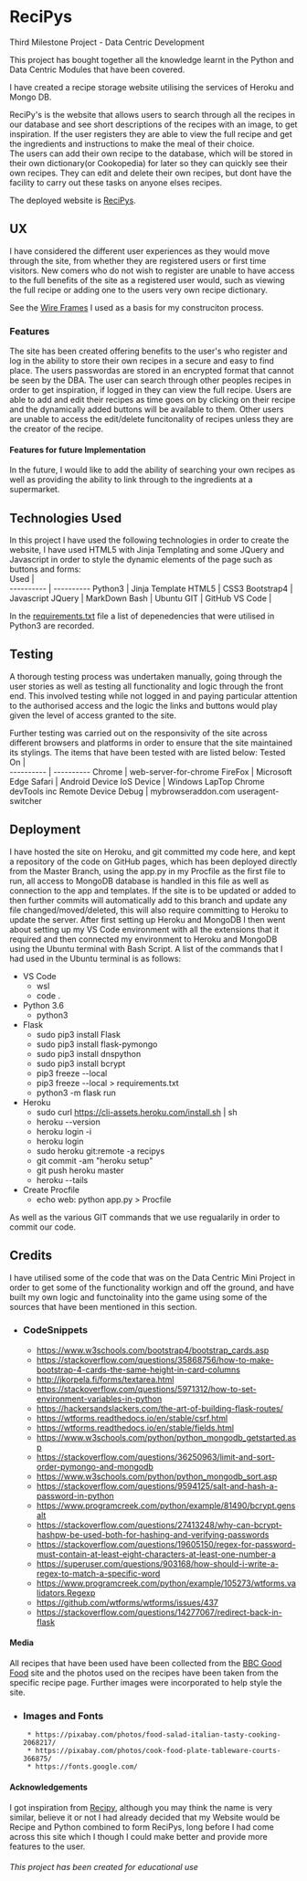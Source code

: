 # ReciPys #

Third Milestone Project - Data Centric Development

This project has bought together all the knowledge learnt in the Python and Data Centric Modules that have been covered.  

I have created a recipe storage website utilising the services of Heroku and Mongo DB. 

ReciPy's is the website that allows users to search through all the recipes in our database and see short descriptions of the recipes with an image, to get inspiration. If the user registers they are able to view the full recipe and get the ingredients and instructions to make the meal of their choice.  
The users can add their own recipe to the database, which will be stored in their own dictionary(or Cookopedia) for later so they can quickly see their own recipes. They can edit and delete their own recipes, but dont have the facility to carry out these tasks on anyone elses recipes.

The deployed website is [ReciPys](https://recipys.herokuapp.com).

## UX ##

I have considered the different user experiences as they would move through the site, from whether they are registered users or first time visitors.
New comers who do not wish to register are unable to have access to the full benefits of the site as a registered user would, such as viewing the full recipe or adding one to the users very own recipe dictionary.

See the [Wire Frames](https://github.com/michael-leese/ReciPys/tree/master/wireframes) I used as a basis for my construciton process.

### Features ###

The site has been created offering benefits to the user's who register and log in the ability to store their own recipes in a secure and easy to find place. The users passwordas are stored in an encrypted format that cannot be seen by the DBA. The user can search through other peoples recipes in order to get inspiration, if logged in they can view the full recipe.
Users are able to add and edit their recipes as time goes on by clicking on their recipe and the dynamically added buttons will be available to them.
Other users are unable to access the edit/delete funcitonality of recipes unless they are the creator of the recipe.

#### Features for future Implementation ####

In the future, I would like to add the ability of searching your own recipes as well as providing the ability to link through to the ingredients at a supermarket.

## Technologies Used ##

In this project I have used the following technologies in order to create the website, I have used HTML5 with Jinja Templating and some JQuery and Javascript in order to style the dynamic elements of the page such as buttons and forms:  
Used | <span style="color:white"></span>       
---------- | ----------
Python3 | Jinja Template
HTML5 | CSS3
Bootstrap4 | Javascript
JQuery | MarkDown
Bash | Ubuntu
GIT | GitHub
VS Code | <span style="color:white"></span>

In the [requirements.txt](https://github.com/michael-leese/ReciPys/blob/master/requirements.txt) file a list of depenedencies that were utilised in Python3 are recorded.

## Testing ##

A thorough testing process was undertaken manually, going through the user stories as well as testing all functionality and logic through the front end. This involved testing while not logged in and paying particular attention to the authorised access and the logic the links and buttons would play given the level of access granted to the site.

Further testing was carried out on the responsivity of the site across different browsers and platforms in order to ensure that the site maintained its stylings. The items that have been tested with are listed below:
Tested On | <span style="color:white"></span>       
---------- | ----------
Chrome | web-server-for-chrome
FireFox | Microsoft Edge
Safari | Android Device
IoS Device | Windows LapTop
Chrome devTools inc Remote Device Debug | mybrowseraddon.com useragent-switcher 

## Deployment ##

I have hosted the site on Heroku, and git committed my code here, and kept a repository of the code on GitHub pages, which has been deployed directly from the Master Branch, using the app.py in my Procfile as the first file to run, all access to MongoDB database is handled in this file as well as connection to the app and templates.
If the site is to be updated or added to then further commits will automatically add to this branch and update any file changed/moved/deleted, this will also require committing to Heroku to update the server.
After first setting up Heroku and MongoDB I then went about setting up my VS Code environment with all the extensions that it required and then connected my environment to Heroku and MongoDB using the Ubuntu terminal with Bash Script.
A list of the commands that I had used in the Ubuntu terminal is as follows:
* VS Code
    * wsl
    * code .
* Python 3.6
    * python3
* Flask
    * sudo pip3 install Flask
    * sudo pip3 install flask-pymongo
    * sudo pip3 install dnspython
    * sudo pip3 install bcrypt
    * pip3 freeze --local
    * pip3 freeze --local > requirements.txt
    * python3 -m flask run
* Heroku
    * sudo curl https://cli-assets.heroku.com/install.sh | sh
    * heroku --version
    * heroku login -i
    * heroku login
    * sudo heroku git:remote -a recipys
    * git commit -am "heroku setup"
    * git push heroku master
    * heroku --tails
* Create Procfile
    * echo web: python app.py > Procfile

As well as the various GIT commands that we use regualarily in order to commit our code. 

## Credits ##

I have utilised some of the code that was on the Data Centric Mini Project in order to get some of the functionality workign and off the ground, and have built my own logic and functoinality into the game using some of the sources that have been mentioned in this section.
* ### CodeSnippets ###                                             
    * https://www.w3schools.com/bootstrap4/bootstrap_cards.asp
    * https://stackoverflow.com/questions/35868756/how-to-make-bootstrap-4-cards-the-same-height-in-card-columns
    * http://jkorpela.fi/forms/textarea.html
    * https://stackoverflow.com/questions/5971312/how-to-set-environment-variables-in-python
    * https://hackersandslackers.com/the-art-of-building-flask-routes/
    * https://wtforms.readthedocs.io/en/stable/csrf.html
    * https://wtforms.readthedocs.io/en/stable/fields.html
    * https://www.w3schools.com/python/python_mongodb_getstarted.asp
    * https://stackoverflow.com/questions/36250963/limit-and-sort-order-pymongo-and-mongodb
    * https://www.w3schools.com/python/python_mongodb_sort.asp
    * https://stackoverflow.com/questions/9594125/salt-and-hash-a-password-in-python
    * https://www.programcreek.com/python/example/81490/bcrypt.gensalt
    * https://stackoverflow.com/questions/27413248/why-can-bcrypt-hashpw-be-used-both-for-hashing-and-verifying-passwords
    * https://stackoverflow.com/questions/19605150/regex-for-password-must-contain-at-least-eight-characters-at-least-one-number-a
    * https://superuser.com/questions/903168/how-should-i-write-a-regex-to-match-a-specific-word
    * https://www.programcreek.com/python/example/105273/wtforms.validators.Regexp
    * https://github.com/wtforms/wtforms/issues/437
    * https://stackoverflow.com/questions/14277067/redirect-back-in-flask

#### Media ####

All recipes that have been used have been collected from the [BBC Good Food](https://www.bbcgoodfood.com) site and the photos used on the recipes have been taken from the specific recipe page.
Further images were incorporated to help style the site.
* ### Images and Fonts ###   
       * https://pixabay.com/photos/food-salad-italian-tasty-cooking-2068217/
       * https://pixabay.com/photos/cook-food-plate-tableware-courts-366875/
       * https://fonts.google.com/

#### Acknowledgements ####

I got inspiration from [Recipy](https://www.pinterest.co.uk/jamespalmer5/recipy/), although you may think the name is very similar, believe it or not I had already decided that my Website would be Recipe and Python combined to form ReciPys, long before I had come across this site which I though I could make better and provide more features to the user.

###### This project has been created for educational use ######